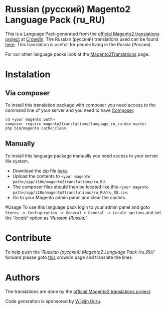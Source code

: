 # Russian (русский) Magento2 Language Pack (ru_RU)
This is a Language Pack generated from the [official Magento2 translations project](https://crowdin.com/project/magento-2) at [Crowdin](https://crowdin.com).
The Russian (русский) translations used can be found [here](https://crowdin.com/project/magento-2/ru).
This translation is usefull for people living in the Russia (Россия).

For our other language packs look at the [Magento2Translations](http://magento2translations.github.io/) page.

# Instalation
## Via composer
To install this translation package with composer you need access to the command line of your server and you need to have [Composer](https://getcomposer.org).
```
cd <your magento path>
composer require magento2translations/language_ru_ru:dev-master
php bin/magento cache:clean
```
## Manually
To install this language package manually you need access to your server file system.
* Download the zip file [here](https://github.com/Magento2Translations/language_ru_ru/archive/master.zip).
* Upload the contents to `<your magento path>/app/i18n/magento2translations/ru_RU`.
* The composer files should then be located like this `<your magento path>/app/i18n/magento2translations/ru_RU/ru_RU.csv`.
* Go to your Magento admin panel and clear the caches.

#Usage
To use this language pack login to your admin panel and goto `Stores -> Configuration -> General > General -> Locale options` and set the '*locale*' option as '*Russian (Russia)*'

# Contribute
To help push the '*Russian (русский) Magento2 Language Pack (ru_RU)*' forward please goto [this](https://crowdin.com/project/magento-2/ru) crowdin page and translate the lines.

# Authors
The translations are done by the [official Magento2 translations project](https://crowdin.com/project/magento-2).

Code generation is sponsored by [Wijzijn.Guru](http://www.wijzijn.guru/).